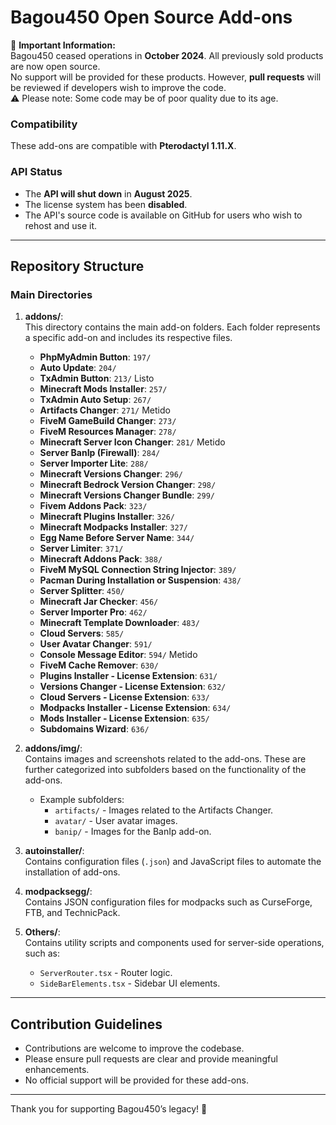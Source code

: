 # Bagou450 Open Source Add-ons

🛑 **Important Information:**  
Bagou450 ceased operations in **October 2024**. All previously sold products are now open source.  
No support will be provided for these products. However, **pull requests** will be reviewed if developers wish to improve the code.  
⚠️ Please note: Some code may be of poor quality due to its age.

### Compatibility
These add-ons are compatible with **Pterodactyl 1.11.X**.

### API Status
- The **API will shut down** in **August 2025**.
- The license system has been **disabled**.
- The API's source code is available on GitHub for users who wish to rehost and use it.

---

## Repository Structure

### Main Directories
1. **addons/**:  
   This directory contains the main add-on folders. Each folder represents a specific add-on and includes its respective files.

   - **PhpMyAdmin Button**: `197/`
   - **Auto Update**: `204/`
   - **TxAdmin Button**: `213/` Listo
   - **Minecraft Mods Installer**: `257/`
   - **TxAdmin Auto Setup**: `267/`
   - **Artifacts Changer**: `271/` Metido
   - **FiveM GameBuild Changer**: `273/`
   - **FiveM Resources Manager**: `278/`
   - **Minecraft Server Icon Changer**: `281/` Metido
   - **Server BanIp (Firewall)**: `284/`
   - **Server Importer Lite**: `288/`
   - **Minecraft Versions Changer**: `296/`
   - **Minecraft Bedrock Version Changer**: `298/`
   - **Minecraft Versions Changer Bundle**: `299/`
   - **Fivem Addons Pack**: `323/`
   - **Minecraft Plugins Installer**: `326/`
   - **Minecraft Modpacks Installer**: `327/`
   - **Egg Name Before Server Name**: `344/`
   - **Server Limiter**: `371/`
   - **Minecraft Addons Pack**: `388/`
   - **FiveM MySQL Connection String Injector**: `389/`
   - **Pacman During Installation or Suspension**: `438/`
   - **Server Splitter**: `450/`
   - **Minecraft Jar Checker**: `456/`
   - **Server Importer Pro**: `462/`
   - **Minecraft Template Downloader**: `483/`
   - **Cloud Servers**: `585/`
   - **User Avatar Changer**: `591/`
   - **Console Message Editor**: `594/` Metido
   - **FiveM Cache Remover**: `630/`
   - **Plugins Installer - License Extension**: `631/`
   - **Versions Changer - License Extension**: `632/`
   - **Cloud Servers - License Extension**: `633/`
   - **Modpacks Installer - License Extension**: `634/`
   - **Mods Installer - License Extension**: `635/`
   - **Subdomains Wizard**: `636/`

2. **addons/img/**:  
   Contains images and screenshots related to the add-ons. These are further categorized into subfolders based on the functionality of the add-ons.
   - Example subfolders:
     - `artifacts/` - Images related to the Artifacts Changer.
     - `avatar/` - User avatar images.
     - `banip/` - Images for the BanIp add-on.

3. **autoinstaller/**:  
   Contains configuration files (`.json`) and JavaScript files to automate the installation of add-ons.

4. **modpacksegg/**:  
   Contains JSON configuration files for modpacks such as CurseForge, FTB, and TechnicPack.

5. **Others/**:  
   Contains utility scripts and components used for server-side operations, such as:
   - `ServerRouter.tsx` - Router logic.
   - `SideBarElements.tsx` - Sidebar UI elements.

---

## Contribution Guidelines

- Contributions are welcome to improve the codebase.
- Please ensure pull requests are clear and provide meaningful enhancements.
- No official support will be provided for these add-ons.

---

Thank you for supporting Bagou450’s legacy! 🎉
